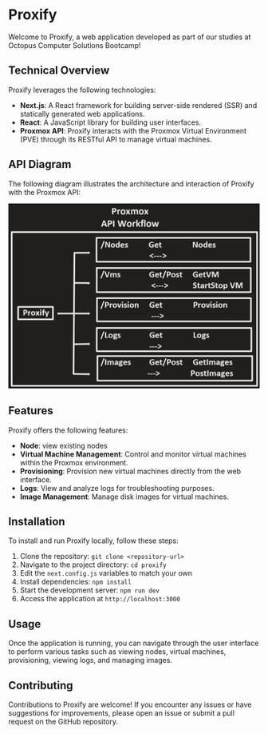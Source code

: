 # Proxify 

Welcome to Proxify, a web application developed as part of our studies at Octopus Computer Solutions Bootcamp!


## Technical Overview

Proxify leverages the following technologies:

- **Next.js**: A React framework for building server-side rendered (SSR) and statically generated web applications.
- **React**: A JavaScript library for building user interfaces.
- **Proxmox API**: Proxify interacts with the Proxmox Virtual Environment (PVE) through its RESTful API to manage virtual machines.

## API Diagram

The following diagram illustrates the architecture and interaction of Proxify with the Proxmox API:

![API Workflow](resources/API-Workflow.png)<br>

## Features

Proxify offers the following features:

- **Node**: view existing nodes
- **Virtual Machine Management**: Control and monitor virtual machines within the Proxmox environment.
- **Provisioning**: Provision new virtual machines directly from the web interface.
- **Logs**: View and analyze logs for troubleshooting purposes.
- **Image Management**: Manage disk images for virtual machines.

## Installation

To install and run Proxify locally, follow these steps:

1. Clone the repository: `git clone <repository-url>`
2. Navigate to the project directory: `cd proxify`
3. Edit the `next.config.js` variables to match your own
4. Install dependencies: `npm install`
5. Start the development server: `npm run dev`
6. Access the application at `http://localhost:3000`


## Usage

Once the application is running, you can navigate through the user interface to perform various tasks such as viewing nodes, virtual machines, provisioning, viewing logs, and managing images.


## Contributing

Contributions to Proxify are welcome! If you encounter any issues or have suggestions for improvements, please open an issue or submit a pull request on the GitHub repository.
